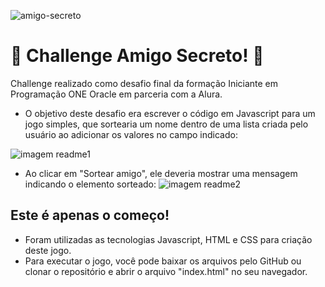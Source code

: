 ![amigo-secreto](https://github.com/user-attachments/assets/e00daf67-da46-4937-a52b-ae6fbd16c89d)

# 🚀 Challenge Amigo Secreto! 🚀

Challenge realizado como desafio final da formação Iniciante em Programação ONE Oracle em parceria com a Alura.
- O objetivo deste desafio era escrever o código em Javascript para um jogo simples, que sortearia um nome dentro de uma lista criada pelo usuário ao adicionar os valores no campo indicado:

![imagem readme1](https://github.com/user-attachments/assets/c263ccd6-4ecc-4fee-bd95-2b04bae96dfd)

- Ao clicar em "Sortear amigo", ele deveria mostrar uma mensagem indicando o elemento sorteado:
![imagem readme2](https://github.com/user-attachments/assets/90562fd0-6b7c-4bfa-a1c8-eb529a5b171d)

## Este é apenas o começo!
- Foram utilizadas as tecnologias Javascript, HTML e CSS para criação deste jogo.
- Para executar o jogo, você pode baixar os arquivos pelo GitHub ou clonar o repositório e abrir o arquivo "index.html" no seu navegador.
